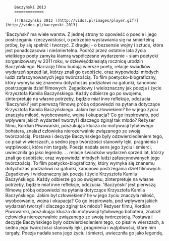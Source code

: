 
        Baczyński 2013 
        =============
        
        [![Baczyński 2013 ](http://vidos.pl/images/player.gif)](http://vidos.pl/baczynski-2013)
        
        
 'Baczyński' ma wiele warstw. Z jednej strony to opowieść o poecie i jego postrzeganiu rzeczywistości, o potrzebie wystawiania się na śmiertelną próbę, by się spełnić i tworzyć. Z drugiej - o bezsensie wojny i sztuce, która jest ponadczasowa i nieśmiertelna. Podróż przez ostatnie lata życia wielkiego poety zamyka klamrą współczesne wydarzenie - slam poetycki zorganizowany w 2011 roku, w dziewięćdziesiątą rocznicę urodzin Baczyńskiego. Narrację filmu budują wiersze poety, relacje świadków wydarzeń sprzed lat, którzy znali go osobiście, oraz wypowiedzi młodych ludzi zafascynowanych jego twórczością. To film poetycko-biograficzny, który wymyka się znanemu dotychczas podziałowi na gatunki, kanonowi postrzegania dzieł filmowych. Zagadkowy i wieloznaczny jak poezja i życie Krzysztofa Kamila Baczyńskiego. Każdy odbierze go po swojemu, zinterpretuje na własne potrzeby, będzie miał inne refleksje, odczucia. 'Baczyński' jest pierwszą filmową próbą odpowiedzi na pytania dotyczące Krzysztofa Kamila Baczyńskiego. Jakim był człowiekiem? Ile w jego życiu znaczyła miłość, wyobcowanie, wojna i okupacja? Co go inspirowało, pod wpływem jakich wydarzeń tworzył i dlaczego zginął tak młodo? Reżyser filmu, Kordian Piwowarski, poszukując klucza do motywacji tytułowego bohatera, znalazł człowieka nierozerwalnie związanego ze swoją twórczością. Postawa i decyzje Baczyńskiego były odzwierciedleniem tego, co pisał w wierszach, a sedno jego twórczości stanowiły lęki, pragnienia i wątpliwości, które nim targały. Poezja nadała sens jego życiu i śmierci, uwieczniła go jako legendę.  ... relacje świadków wydarzeń sprzed lat, którzy znali go osobiście, oraz wypowiedzi młodych ludzi zafascynowanych jego twórczością. To film poetycko-biograficzny, który wymyka się znanemu dotychczas podziałowi na gatunki, kanonowi postrzegania dzieł filmowych. Zagadkowy i wieloznaczny jak poezja i życie Krzysztofa Kamila Baczyńskiego. Każdy odbierze go po swojemu, zinterpretuje na własne potrzeby, będzie miał inne refleksje, odczucia. 'Baczyński' jest pierwszą filmową próbą odpowiedzi na pytania dotyczące Krzysztofa Kamila Baczyńskiego. Jakim był człowiekiem? Ile w jego życiu znaczyła miłość, wyobcowanie, wojna i okupacja? Co go inspirowało, pod wpływem jakich wydarzeń tworzył i dlaczego zginął tak młodo? Reżyser filmu, Kordian Piwowarski, poszukując klucza do motywacji tytułowego bohatera, znalazł człowieka nierozerwalnie związanego ze swoją twórczością. Postawa i decyzje Baczyńskiego były odzwierciedleniem tego, co pisał w wierszach, a sedno jego twórczości stanowiły lęki, pragnienia i wątpliwości, które nim targały. Poezja nadała sens jego życiu i śmierci, uwieczniła go jako legendę.
    